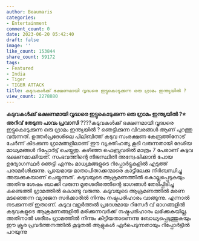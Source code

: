```yaml
---
author: Beaumaris
categories:
- Entertainment
comment_count: 0
date: 2023-06-20 05:42:40
draft: false
image: ''
like_count: 153844
share_count: 59172
tags:
- Featured
- India
- Tiger
- TIGER ATTACK
title: കടുവകൾക്ക് ഭക്ഷണമായി വൃദ്ധരെ ഇട്ടുകൊടുക്കുന്ന ഒരു ഗ്രാമം ഇന്ത്യയിൽ ?
view_count: 2278880
---
```


**കടുവകൾക്ക് ഭക്ഷണമായി വൃദ്ധരെ ഇട്ടുകൊടുക്കുന്ന ഒരു ഗ്രാമം ഇന്ത്യയിൽ ?⭐** **അറിവ് തേടുന്ന പാവം പ്രവാസി** ????കടുവകൾക്ക് ഭക്ഷണമായി വൃദ്ധരെ ഇട്ടുകൊടുക്കുന്ന ഒരു ഗ്രാമം ഇന്ത്യയിൽ ? ഞെട്ടിക്കുന്ന വിവരങ്ങൾ ആണ് പുറത്തു വരുന്നത്. ഉത്തർപ്രദേശിലെ പിലിബിത്ത് കടുവ സംരക്ഷണ കേന്ദ്രത്തിനോട് ചേർന്ന് കിടക്കുന്ന ഗ്രാമങ്ങളിലാണ് ഈ വ്യക്തിഹത്യ കൂടി വരുന്നതായി ദേശിയ മാധ്യമങ്ങൾ റിപ്പോർട്ട് ചെയ്തതു. കഴിഞ്ഞ ഫെബ്രുവരിൽ മാത്രം 7 പേരാണ് കടുവ ഭക്ഷണമാക്കിയത്. സംഭവത്തിന്റെ നിജസ്ഥിതി അന്വേഷിക്കാൻ പോയ ഉദ്യോഗസ്ഥർ ഞെട്ടി എന്നും മാധ്യമങ്ങളുടെ റിപ്പോർട്ടുകളിൽ എടുത്ത് പരാമർശിക്കുന്നു. [](https://cdn.boolokam.com/articles/2023/06/fwfwfffffffff.webp)പ്രായമായ മാതാപിതാക്കന്മാരെ കാട്ടിലേക്കു നിർബന്ധിച്ചു അയക്കുകയാണ് ചെയ്യുന്നത്. കടുവയുടെ ആക്രമണത്തിൽ കൊല്ലപ്പെടുകയും അതിനു ശേഷം ബാക്കി വരുന്ന മൃതശരീരത്തിന്റെ ഭാഗങ്ങൾ തേടിപ്പിടിച്ചു കണ്ടെത്തി ഗ്രാമത്തിൽ കൊണ്ടു വരുന്നു. കടുവയുടെ ആക്രമണത്തിൽ മരണ മടഞ്ഞെന്ന വ്യാജേന സർക്കാരിൽ നിന്നും നഷ്ടപരിഹാരം വാങ്ങുന്നു. എന്നാൽ നടക്കുന്നത് ഇതാണ്. കടുവ വളർത്തൽ പ്രദേശമായ റിസേർ വ് ഭാഗങ്ങളിൽ കടുവകളുടെ ആക്രമണങ്ങളിൽ മരിക്കുന്നവർക്ക് നഷ്ടപരിഹാരം ലഭിക്കുകയില്ല. അതിനാൽ ശരീരം ഗ്രാമത്തിൽ നിന്നും കിട്ടിയതാണെന്നു ബോധ്യപ്പെടുത്തുകയും ഈ ക്രൂര പ്രവർത്തനത്തിൽ കൂടുതൽ ആളുകൾ ഏർപെടുന്നതായും റിപ്പോർട്ടിൽ പറയുന്നു